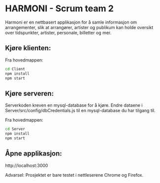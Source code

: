 # HARMONI - Scrum team 2

Harmoni er en nettbasert applikasjon for å samle informasjon om arrangementer, slik at arrangører, artister og publikum kan holde oversikt over tidspunkter, artister, personale, billetter og mer.

## Kjøre klienten:
Fra hovedmappen:

```sh
cd Client
npm install
npm start 
```

## Kjøre serveren: 
Serverkoden kreven en mysql-database for å kjøre.
Endre dataene i Server/src/config/dbCredentials.js til en mysql-database du har tilgang til.

 Fra hovedmappen:

  ```sh
  cd Server
  npm install
  npm start 
  ```

## Åpne applikasjon:
http://localhost:3000

Advarsel: Prosjektet er bare testet i nettleserene Chrome og Firefox.